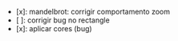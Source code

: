 - [x]: mandelbrot: corrigir comportamento zoom
- [ ]: corrigir bug no rectangle
- [x]: aplicar cores (bug)
